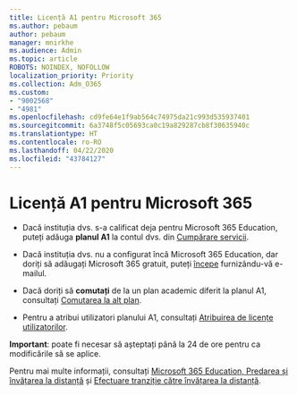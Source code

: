```yaml
---
title: Licență A1 pentru Microsoft 365
ms.author: pebaum
author: pebaum
manager: mnirkhe
ms.audience: Admin
ms.topic: article
ROBOTS: NOINDEX, NOFOLLOW
localization_priority: Priority
ms.collection: Adm_O365
ms.custom:
- "9002568"
- "4981"
ms.openlocfilehash: cd9fe64e1f9ab564c74975da21c993d535937401
ms.sourcegitcommit: 6a3748f5c05693ca0c19a829287cb8f30635940c
ms.translationtype: HT
ms.contentlocale: ro-RO
ms.lasthandoff: 04/22/2020
ms.locfileid: "43784127"
---
```

# <a name="a1-license-for-microsoft-365"></a>Licență A1 pentru Microsoft 365


- Dacă instituția dvs. s-a calificat deja pentru Microsoft 365 Education, puteți adăuga **planul A1** la contul dvs. din [Cumpărare servicii](https://docs.microsoft.com/microsoft-365/commerce/buy-another-subscription?view=o365-worldwide#buy-another-subscription). 

- Dacă instituția dvs. nu a configurat încă Microsoft 365 Education, dar doriți să adăugați Microsoft 365 gratuit, puteți [începe](https://www.microsoft.com/education/products/office) furnizându-vă e-mailul. 

- Dacă doriți să **comutați** de la un plan academic diferit la planul A1, consultați [Comutarea la alt plan](https://docs.microsoft.com/microsoft-365/commerce/subscriptions/switch-plans-manually). 

- Pentru a atribui utilizatori planului A1, consultați [Atribuirea de licențe utilizatorilor](https://docs.microsoft.com/microsoft-365/admin/manage/assign-licenses-to-users). 

**Important**: poate fi necesar să așteptați până la 24 de ore pentru ca modificările să se aplice. 

Pentru mai multe informații, consultați [Microsoft 365 Education, Predarea și învățarea la distanță](https://support.office.com/article/remote-teaching-and-learning-in-office-365-education-f651ccae-7b65-478b-8366-51bb884025c4) și [Efectuare tranziție către învățarea la distanță](https://www.microsoft.com/education/remote-learning). 
